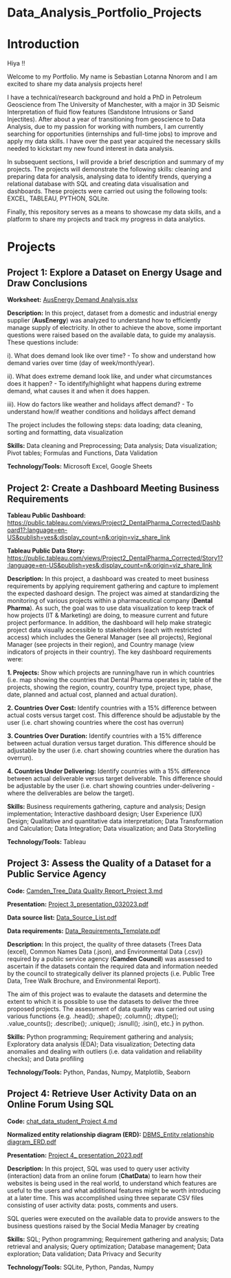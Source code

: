 # Data_Analysis_Portfolio_Projects
# Introduction
Hiya !!

Welcome to my Portfolio. My name is Sebastian Lotanna Nnorom and I am excited to share my data analysis projects here!

I have a technical/research background and hold a PhD in Petroleum Geoscience from The University of Manchester, with a major in 3D Seismic Interpretation of fluid flow features (Sandstone Intrusions or Sand Injectites). After about a year of transitioning from geoscience to Data Analysis, due to my passion for working with numbers, I am currently searching for opportunities (internships and full-time jobs) to improve and apply my data skills. I have over the past year acquired the necessary skills needed to kickstart my new found interest in data analysis.

In subsequent sections, I will provide a brief description and summary of my projects. The projects will demonstrate the following skills: cleaning and preparing data for analysis, analysing data to identify trends, querying a relational database with SQL and creating data visualisation and dashboards. These projects were carried out using the following tools: EXCEL, TABLEAU, PYTHON, SQLite.

Finally, this repository serves as a means to showcase my data skills, and a platform to share my projects and track my progress in data analytics.

# Projects
## Project 1: Explore a Dataset on Energy Usage and Draw Conclusions

**Worksheet:** [AusEnergy Demand Analysis.xlsx](https://github.com/Sebastian-TheDataDetective/Data_Analysis_Portfolio/files/11343021/AusEnergy.Demand.Analysis.xlsx)

**Description:** In this project, dataset from a domestic and industrial energy supplier (**AusEnergy**) was analyzed to understand how to efficiently manage supply of electricity. In other to achieve the above, some important questions were raised based on the available data, to guide my analaysis. These questions include:

i). What does demand look like over time? - To show and understand how demand varies over time (day of week/month/year). 

ii). What does extreme demand look like, and under what circumstances does it happen? - To identify/highlight what happens during extreme demand, what causes it and when it does happen. 

iii). How do factors like weather and holidays affect demand? - To understand how/if weather conditions and holidays affect demand

The project includes the following steps: data loading; data cleaning, sorting and formatting, data visualization

**Skills:** Data cleaning and Preprocessing; Data analysis; Data visualization; Pivot tables; Formulas and Functions, Data Validation

**Technology/Tools:** Microsoft Excel, Google Sheets


## Project 2: Create a Dashboard Meeting Business Requirements

**Tableau Public Dashboard:** https://public.tableau.com/views/Project2_DentalPharma_Corrected/Dashboard1?:language=en-US&publish=yes&:display_count=n&:origin=viz_share_link  

**Tableau Public Data Story:** https://public.tableau.com/views/Project2_DentalPharma_Corrected/Story1?:language=en-US&publish=yes&:display_count=n&:origin=viz_share_link 

**Description:** In this project, a dashboard was created to meet business requirements by applying requirement gathering and capture to implement the expected dashoard design. The project was aimed at standardizing the monitoring of various projects within a pharmaceutical company (**Dental Pharma**). As such, the goal was to use data visualization to keep track of how projects (IT & Marketing) are doing, to measure current and future project performance. In addition, the dashboard will help make strategic project data visually accessible to stakeholders (each with restricted access) which includes the General Manager (see all projects), Regional Manager (see projects in their region), and Country manage (view indicators of projects in their country). The key dashboard requirements were: 

**1. Projects:** Show which projects are running/have run in which countries (i.e. map showing the countries that Dental Pharma operates in; table of the projects, showing the region, country, country type, project type, phase, date,     planned and actual cost, planned and actual duration).

**2. Countries Over Cost:** Identify countries with a 15% difference between actual costs versus target cost. This difference should be adjustable by the user (i.e. chart showing countries where the cost has overrun)

**3. Countries Over Duration:** Identify countries with a 15% difference between actual duration versus target duration. This difference should be adjustable by the user (i.e. chart showing countries where the duration has overrun).

**4. Countries Under Delivering:** Identify countries with a 15% difference between actual deliverable versus target deliverable. This difference should be adjustable by the user (i.e. chart showing countries under-delivering - where the
deliverables are below the target).

**Skills:** Business requirements gathering, capture and analysis; Design implementation; Interactive dashboard design; User Experience (UX) Design; Qualitative and quantitative data interpretation; Data Transformation and Calculation; Data Integration; Data visualization; and Data Storytelling

**Technology/Tools:** Tableau



## Project 3: Assess the Quality of a Dataset for a Public Service Agency

**Code:** [Camden_Tree_Data Quality Report_Project 3.md](https://github.com/Sebastian-TheDataDetective/Data_Analysis_Portfolio/files/11602583/Camden_Tree_Data.Quality.Report_Project.3.md)

**Presentation:** [Project 3_presentation_032023.pdf](https://github.com/Sebastian-TheDataDetective/Data_Analysis_Portfolio/files/11602247/Project.3_presentation_032023.pdf)

**Data source list:**  [Data_Source_List.pdf](https://github.com/Sebastian-TheDataDetective/Data_Analysis_Portfolio/files/11602201/Data_Source_List.pdf)

**Data requirements:** [Data_Requirements_Template.pdf](https://github.com/Sebastian-TheDataDetective/Data_Analysis_Portfolio/files/11602197/Data_Requirements_Template.pdf)


**Description:** In this project, the quality of three datasets {Trees Data (excel), Common Names Data (.json), and Environmental Data (.csv)} required by a public service agency (**Camden Council**) was assessed to ascertain if the datasets contain the required data and information needed by the council to strategically deliver its planned projects (i.e. Public Tree Data, Tree Walk Brochure, and Environmental Report). 

The aim of this project was to evalaute the datasets and determine the extent to which it is possible to use the datasets to deliver the three proposed projects. The assessment of data quality was carried out using various functions {e.g. .head(); .shape(); .column(); .dtype(); .value_counts(); .describe(); .unique(); .isnull(); .isin(), etc.} in python. 

**Skills:** Python programming; Requirement gathering and analysis; Exploratory data analysis (EDA); Data visualization; Detecting data anomalies and dealing with outliers (i.e. data validation and reliability checks); and Data profiling  

**Technology/Tools:** Python, Pandas, Numpy, Matplotlib, Seaborn


## Project 4: Retrieve User Activity Data on an Online Forum Using SQL

**Code:** [chat_data_student_Project 4.md](https://github.com/Sebastian-TheDataDetective/Data_Analysis_Portfolio/files/11604274/chat_data_student_Project.4.md)

**Normalized entity relationship diagram (ERD):** [DBMS_Entity relationship diagram_ERD.pdf](https://github.com/Sebastian-TheDataDetective/Data_Analysis_Portfolio/files/11604397/DBMS_Entity.relationship.diagram_ERD.pdf)

**Presentation:**  [Project 4_ presentation_2023.pdf](https://github.com/Sebastian-TheDataDetective/Data_Analysis_Portfolio/files/11604417/Project.4_.presentation_2023.pdf)

**Description:** In this project, SQL was used to query user activity (interaction) data from an online forum (**ChatData**) to learn how their websites is being used in the real world, to understand which features are useful to the users and what additional features might be worth introducing at a later time. This was accomplished using three separate CSV files consisting of user activity data: posts, comments and users.

SQL queries were executed on the available data to provide answers to the business questions raised by the Social Media Manager by creating

**Skills:** SQL; Python programming; Requirement gathering and analysis; Data retrieval and analysis; Query optimization; Database management; Data exploration; Data validation; Data Privacy and Security  

**Technology/Tools:** SQLite, Python, Pandas, Numpy  
